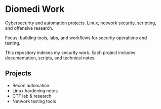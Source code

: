# Diomedi Work

Cybersecurity and automation projects. Linux, network security, scripting, and offensive research.

Focus: building tools, labs, and workflows for security operations and testing.

This repository indexes my security work. Each project includes documentation, scripts, and technical notes.

## Projects
- Recon automation
- Linux hardening notes
- CTF lab & research
- Network testing tools
